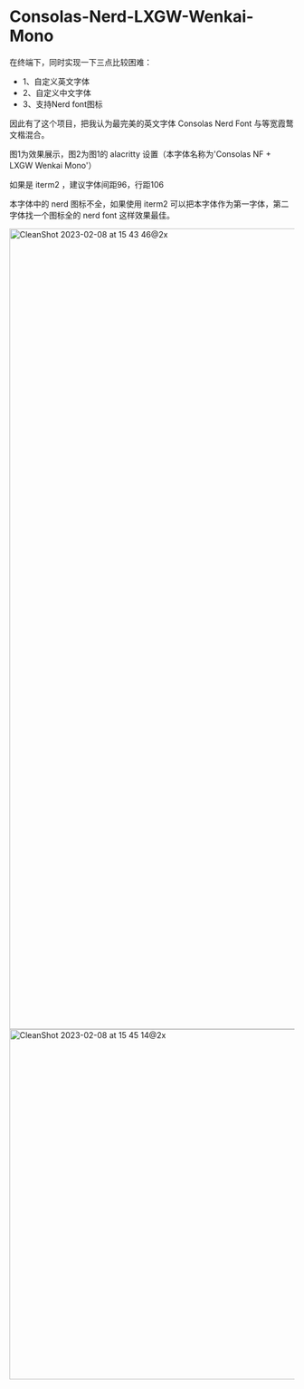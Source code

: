 # Consolas-Nerd-LXGW-Wenkai-Mono

在终端下，同时实现一下三点比较困难：

- 1、自定义英文字体
- 2、自定义中文字体
- 3、支持Nerd font图标

因此有了这个项目，把我认为最完美的英文字体 Consolas Nerd Font 与等宽霞鹜文楷混合。

图1为效果展示，图2为图1的 alacritty 设置（本字体名称为'Consolas NF + LXGW Wenkai Mono'）

如果是 iterm2 ，建议字体间距96，行距106

本字体中的 nerd 图标不全，如果使用 iterm2 可以把本字体作为第一字体，第二字体找一个图标全的 nerd font 这样效果最佳。

<img width="1413" alt="CleanShot 2023-02-08 at 15 43 46@2x" src="https://user-images.githubusercontent.com/90915827/217466041-ff954cec-669c-4eb3-864a-48f9fe06d661.png">
<img width="618" alt="CleanShot 2023-02-08 at 15 45 14@2x" src="https://user-images.githubusercontent.com/90915827/217466288-974388a9-b547-4f4d-9172-86d7679f0b6c.png">
